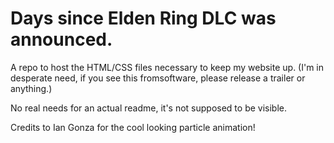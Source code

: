 # Days since Elden Ring DLC was announced.
A repo to host the HTML/CSS files necessary to keep my website up.
(I'm in desperate need, if you see this fromsoftware, please release a trailer or anything.)

No real needs for an actual readme, it's not supposed to be visible.

Credits to Ian Gonza for the cool looking particle animation!